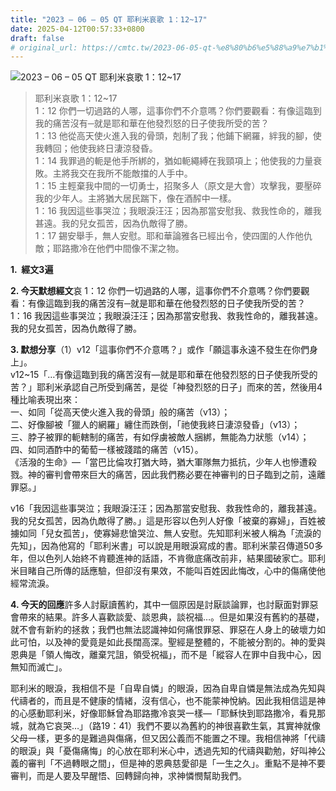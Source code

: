 ```yaml
---
title: "2023 – 06 – 05 QT 耶利米哀歌 1：12~17"
date: 2025-04-12T00:57:33+0800
draft: false
# original_url: https://cmtc.tw/2023-06-05-qt-%e8%80%b6%e5%88%a9%e7%b1%b3%e5%93%80%e6%ad%8c-1%ef%bc%9a1217
---
```


![2023 – 06 – 05 QT 耶利米哀歌 1：12\~17](/images/qt.jpg  "2023 – 06 – 05 QT 耶利米哀歌 1：12\~17")

> 耶利米哀歌 1：12\~17  
> 1：12 你們一切過路的人哪，這事你們不介意嗎？你們要觀看：有像這臨到我的痛苦沒有─就是耶和華在他發烈怒的日子使我所受的苦？  
> 1：13 他從高天使火進入我的骨頭，剋制了我；他鋪下網羅，絆我的腳，使我轉回；他使我終日淒涼發昏。  
> 1：14 我罪過的軛是他手所綁的，猶如軛繩縛在我頸項上；他使我的力量衰敗。主將我交在我所不能敵擋的人手中。  
> 1：15 主輕棄我中間的一切勇士，招聚多人（原文是大會）攻擊我，要壓碎我的少年人。主將猶大居民踹下，像在酒醡中一樣。  
> 1：16 我因這些事哭泣；我眼淚汪汪；因為那當安慰我、救我性命的，離我甚遠。我的兒女孤苦，因為仇敵得了勝。  
> 1：17 錫安舉手，無人安慰。耶和華論雅各已經出令，使四圍的人作他仇敵；耶路撒冷在他們中間像不潔之物。

**1.  經文3遍**

**2. 今天默想經文**哀 1：12 你們一切過路的人哪，這事你們不介意嗎？你們要觀看：有像這臨到我的痛苦沒有─就是耶和華在他發烈怒的日子使我所受的苦？  
1：16 我因這些事哭泣；我眼淚汪汪；因為那當安慰我、救我性命的，離我甚遠。我的兒女孤苦，因為仇敵得了勝。

**3. 默想分享**（1）v12「這事你們不介意嗎？」或作「願這事永遠不發生在你們身上」。  
v12\~15「…有像這臨到我的痛苦沒有—就是耶和華在他發烈怒的日子使我所受的苦？」耶利米承認自己所受到痛苦，是從「神發烈怒的日子」而來的苦，然後用4種比喻表現出來：  
一、如同「從高天使火進入我的骨頭」般的痛苦（v13）；  
二、好像腳被「獵人的網羅」纏住而跌倒，「祂使我終日淒涼發昏」（v13）；  
三、脖子被罪的軛轄制的痛苦，有如俘虜被敵人捆綁，無能為力狀態（v14）；  
四、如同酒酢中的葡萄一樣被踐踏的痛苦（v15）。  
《活潑的生命》—「當巴比倫攻打猶大時，猶大軍隊無力抵抗，少年人也慘遭殺戮。神的審判會帶來巨大的痛苦，因此我們務必要在神審判的日子臨到之前，遠離罪惡。」

v16「我因這些事哭泣；我眼淚汪汪；因為那當安慰我、救我性命的，離我甚遠。我的兒女孤苦，因為仇敵得了勝。」這是形容以色列人好像「被棄的寡婦」，百姓被擄如同「兒女孤苦」，使寡婦悲愴哭泣、無人安慰。先知耶利米被人稱為「流淚的先知」，因為他寫的「耶利米書」可以說是用眼淚寫成的書。耶利米蒙召傳道50多年，但以色列人始終不肯聽進神的話語，不肯徹底痛改前非，結果國破家亡。耶利米目睹自己所傳的話應驗，但卻沒有果效，不能叫百姓因此悔改，心中的傷痛使他經常流淚。

**4. 今天的回應**許多人討厭讀舊約，其中一個原因是討厭談論罪，也討厭面對罪惡會帶來的結果。許多人喜歡談愛、談恩典，談祝福…。但是如果沒有舊約的基礎，就不會有新約的拯救；我們也無法認識神如何痛恨罪惡、罪惡在人身上的破壞力如此可怕，以及神的愛竟是如此長闊高深。聖經是整體的，不能被分割的。神的愛與恩典是「領人悔改，離棄咒詛，領受祝福」，而不是「縱容人在罪中自我中心，因無知而滅亡」。

耶利米的眼淚，我相信不是「自卑自憐」的眼淚，因為自卑自憐是無法成為先知與代禱者的，而且是不健康的情緒，沒有信心，也不能蒙神悅納。因此我相信這是神的心感動耶利米，好像耶穌曾為耶路撒冷哀哭一樣—「耶穌快到耶路撒冷，看見那城，就為它哀哭…」（路19：41）我們不要以為舊約的神很喜歡生氣，其實神就像父母一樣，更多的是難過與傷痛，但又因公義而不能置之不理。我相信神將「代禱的眼淚」與「憂傷痛悔」的心放在耶利米心中，透過先知的代禱與勸勉，好叫神公義的審判「不過轉眼之間」，但是神的恩典慈愛卻是「一生之久」。重點不是神不要審判，而是人要及早醒悟、回轉歸向神，求神憐憫幫助我們。